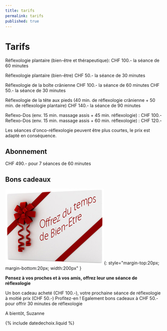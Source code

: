 ```yaml
---
title: tarifs
permalink: tarifs
published: true
---
```


# Tarifs

Réflexologie plantaire (bien-être et thérapeutique):
CHF 100.- la séance de 60 minutes

Réflexologie plantaire (bien-être)
CHF 50.- la séance de 30 minutes

Réflexologie de la boîte crânienne
CHF 100.- la séance de 60 minutes
CHF 50.- la séance de 30 minutes

Réflexologie de la tête aux pieds 
(40 min. de réflexologie crânienne + 50 min. de réflexologie plantaire)
CHF 140.- la séance de 90 minutes

Reflexo-Dos (env. 15 min. massage assis + 45 min. réflexologie) : CHF 100.-
Reflexo-Dos (env. 15 min. massage assis + 60 min. réflexologie) : CHF 120.-

Les séances d'onco-réflexologie peuvent être plus courtes, le prix est adapté en conséquence.

## Abonnement

CHF 490.- pour 7 séances de 60 minutes

## Bons cadeaux

![Logo Réseau Cancer du Sein](./images/boncadeau.jpg){: style="margin-top:20px; margin-bottom:20px; width:200px" }

**Pensez à vos proches et à vos amis, offrez leur une séance de réflexologie**

Un bon cadeau acheté (CHF 100.-), votre prochaine séance de réflexologie à moitié prix (CHF 50.-)
Profitez-en !
Egalement bons cadeaux à CHF 50.- pour offrir 30 minutes de réflexologie

A bientôt, Suzanne

{% include datedechoix.liquid %}
